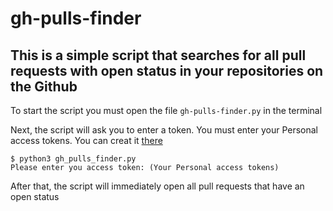 # gh-pulls-finder
This is a simple script that searches for all pull requests with open status in your repositories on the Github
---
To start the script you must open the file `gh-pulls-finder.py`  in the terminal

Next, the script will ask you to enter a token. You must enter your Personal access tokens. You can creat it [there](https://github.com/settings/tokens)

```console
$ python3 gh_pulls_finder.py
Please enter you access token: (Your Personal access tokens)
```

After that, the script will immediately open all pull requests that have an open status
